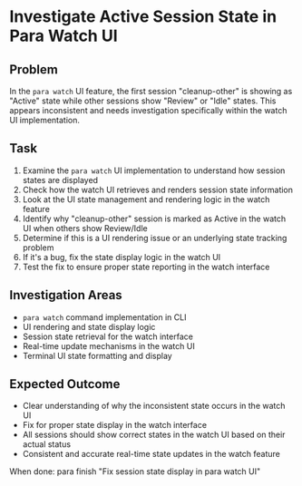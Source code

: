 # Investigate Active Session State in Para Watch UI

## Problem
In the `para watch` UI feature, the first session "cleanup-other" is showing as "Active" state while other sessions show "Review" or "Idle" states. This appears inconsistent and needs investigation specifically within the watch UI implementation.

## Task
1. Examine the `para watch` UI implementation to understand how session states are displayed
2. Check how the watch UI retrieves and renders session state information
3. Look at the UI state management and rendering logic in the watch feature
4. Identify why "cleanup-other" session is marked as Active in the watch UI when others show Review/Idle
5. Determine if this is a UI rendering issue or an underlying state tracking problem
6. If it's a bug, fix the state display logic in the watch UI
7. Test the fix to ensure proper state reporting in the watch interface

## Investigation Areas
- `para watch` command implementation in CLI
- UI rendering and state display logic
- Session state retrieval for the watch interface
- Real-time update mechanisms in the watch UI
- Terminal UI state formatting and display

## Expected Outcome
- Clear understanding of why the inconsistent state occurs in the watch UI
- Fix for proper state display in the watch interface
- All sessions should show correct states in the watch UI based on their actual status
- Consistent and accurate real-time state updates in the watch feature

When done: para finish "Fix session state display in para watch UI"